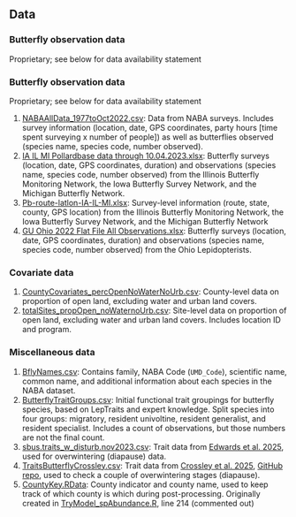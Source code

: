 ## Data

### Butterfly observation data
Proprietary; see below for data availability statement
### Butterfly observation data
Proprietary; see below for data availability statement
1. [NABAAllData_1977toOct2022.csv](https://github.com/zipkinlab/Archived-data/blob/master/Leuenberger_etal_2025_PNAS/NABAAllData_1977toOct2022.csv): Data from NABA surveys. Includes survey information (location, date, GPS coordinates, party hours [time spent surveying x number of people]) as well as butterflies observed (species name, species code, number observed). 
2. [IA IL MI Pollardbase data through 10.04.2023.xlsx](https://github.com/zipkinlab/Archived-data/blob/master/Leuenberger_etal_2025_PNAS/IA%20IL%20MI%20Pollardbase%20data%20through%2010.04.2023.xlsx): Butterfly surveys (location, date, GPS coordinates, duration) and observations (species name, species code, number observed) from the Illinois Butterfly Monitoring Network, the Iowa Butterfly Survey Network, and the Michigan Butterfly Network. 
3. [Pb-route-latlon-IA-IL-MI.xlsx](https://github.com/zipkinlab/Archived-data/blob/master/Leuenberger_etal_2025_PNAS/Pb-route-latlon-IA-IL-MI.xlsx): Survey-level information (route, state, county, GPS location) from the Illinois Butterfly Monitoring Network, the Iowa Butterfly Survey Network, and the Michigan Butterfly Network
4. [GU Ohio 2022 Flat File All Observations.xlsx](https://github.com/zipkinlab/Archived-data/blob/master/Leuenberger_etal_2025_PNAS/GU%20Ohio%202022%20Flat%20File%20All%20Observations.xlsx): Butterfly surveys (location, date, GPS coordinates, duration) and observations (species name, species code, number observed) from the Ohio Lepidopterists. 

### Covariate data
1. [CountyCovariates_percOpenNoWaterNoUrb.csv](Data/CountyCovariates_percOpenNoWaterNoUrb.csv): County-level data on proportion of open land, excluding water and urban land covers.
2. [totalSites_propOpen_noWaternoUrb.csv](Data/totalSites_propOpen_noWaternoUrb.csv): Site-level data on proportion of open land, excluding water and urban land covers. Includes location ID and program.

### Miscellaneous data
1. [BflyNames.csv](Data/BflyNames.csv): Contains family, NABA Code (`UMD_Code`), scientific name, common name, and additional information about each species in the NABA dataset. 
2. [ButterflyTraitGroups.csv](Data/ButterflyTraitGroups.csv): Initial functional trait groupings for butterfly species, based on LepTraits and expert knowledge. Split species into four groups: migratory, resident univoltine, resident generalist, and resident specialist. Includes a count of observations, but those numbers are not the final count. 
3. [sbus.traits_w_disturb.nov2023.csv](Data/sbus.traits_w_disturb.nov2023.csv): Trait data from [Edwards et al. 2025](https://www.science.org/doi/10.1126/science.adp4671), used for overwintering (diapause) data. 
4. [TraitsButterflyCrossley.csv](https://github.com/zipkinlab/Leuenberger_etal_2025_PNAS/blob/main/Data/TraitsButterflyCrossley.csv): Trait data from [Crossley et al. 2025](https://onlinelibrary.wiley.com/doi/10.1111/gcb.15582), [GitHub repo](https://github.com/mcrossley3/NorthAmericanButterflies/tree/master), used to check a couple of overwintering stages (diapause).
5. [CountyKey.RData](Data/CountyKey.RData): County indicator and county name, used to keep track of which county is which during post-processing. Originally created in [TryModel_spAbundance.R](Code/R/TryModel_spAbundance.R), line 214 (commented out)